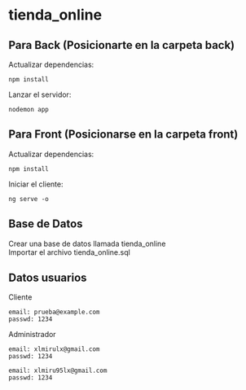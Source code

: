 # tienda_online
## Para Back (Posicionarte en la carpeta back)

Actualizar dependencias:

    npm install
    
Lanzar el servidor:

    nodemon app
    
## Para Front (Posicionarse en la carpeta front)

Actualizar dependencias:

    npm install

Iniciar el cliente:

    ng serve -o

## Base de Datos
Crear una base de datos llamada tienda_online <br>
Importar el archivo tienda_online.sql <br>

## Datos usuarios

Cliente

    email: prueba@example.com
    passwd: 1234

    
Administrador

    email: xlmirulx@gmail.com
    passwd: 1234

    email: xlmiru95lx@gmail.com
    passwd: 1234